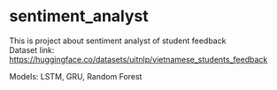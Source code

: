 # sentiment_analyst
This is project about sentiment analyst of student feedback <br>
Dataset link: <a>https://huggingface.co/datasets/uitnlp/vietnamese_students_feedback</a>
<br>

Models: LSTM, GRU, Random Forest
